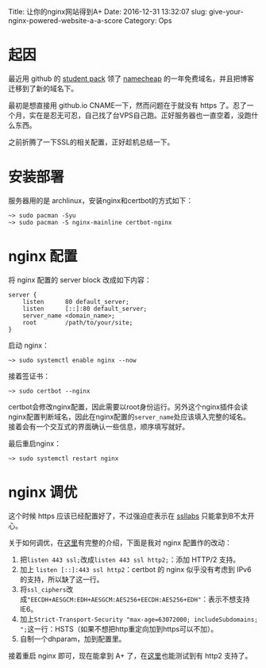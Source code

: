Title:    让你的nginx网站得到A+
Date:     2016-12-31 13:32:07
slug:     give-your-nginx-powered-website-a-a-score
Category: Ops

# 起因

最近用 github 的 [student pack](https://education.github.com/pack) 领了 [namecheap](https://www.namecheap.com/) 的一年免费域名，并且把博客迁移到了新的域名下。

最初是想直接用 github.io CNAME一下，然而问题在于就没有 https 了。忍了一个月，实在是忍无可忍，自己找了台VPS自己跑。正好服务器也一直空着，没跑什么东西。

之前折腾了一下SSL的相关配置，正好趁机总结一下。

# 安装部署

服务器用的是 archlinux，安装nginx和certbot的方式如下：

```
~> sudo pacman -Syu
~> sudo pacman -S nginx-mainline certbot-nginx
```

# nginx 配置

将 nginx 配置的 server block 改成如下内容：

```nginx
server {
    listen      80 default_server;
    listen      [::]:80 default_server;
    server_name <domain_name>;
    root        /path/to/your/site;
}
```

启动 nginx：

```
~> sudo systemctl enable nginx --now
```

接着签证书：

```
~> sudo certbot --nginx
```

certbot会修改nginx配置，因此需要以root身份运行。另外这个nginx插件会读nginx配置判断域名，因此在nginx配置的`server_name`处应该填入完整的域名。
接着会有一个交互式的界面确认一些信息，顺序填写就好。

最后重启nginx：

```
~> sudo systemctl restart nginx
```

# nginx 调优

这个时候 https 应该已经配置好了，不过强迫症表示在 [ssllabs](https://www.ssllabs.com/ssltest/analyze.html) 只能拿到B不太开心。

关于如何调优，在[这里](https://raymii.org/s/tutorials/Strong_SSL_Security_On_nginx.html)有完整的介绍，下面是我对 nginx 配置作的改动：

1. 把`listen 443 ssl;`改成`listen 443 ssl http2;`：添加 HTTP/2 支持。
2. 加上 `listen [::]:443 ssl http2`：certbot 的 nginx 似乎没有考虑到 IPv6 的支持，所以缺了这一行。
3. 将`ssl_ciphers`改成`"EECDH+AESGCM:EDH+AESGCM:AES256+EECDH:AES256+EDH"`：表示不想支持IE6。
4. 加上`Strict-Transport-Security "max-age=63072000; includeSubdomains; ";`这一行：HSTS（如果不想把http重定向加到https可以不加）。
5. 自制一个dhparam，加到配置里。

接着重启 nginx 即可，现在能拿到 A+ 了，在[这里](https://tools.keycdn.com/http2-test)也能测试到有 http2 支持了。
